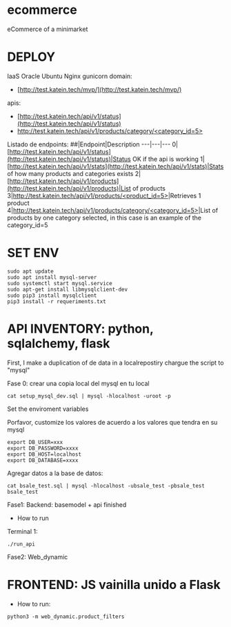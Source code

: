# ecommerce
eCommerce of a minimarket

# DEPLOY
IaaS Oracle
Ubuntu Nginx gunicorn
domain:
* [http://test.katein.tech/mvp/](http://test.katein.tech/mvp/)

apis:
* [http://test.katein.tech/api/v1/status](http://test.katein.tech/api/v1/status)
* [http://test.katein.tech/api/v1/products/category/<category_id=5>](http://test.katein.tech/api/v1/5)

Listado de endpoints:
##|Endpoint|Description
---|---|---
0|[http://test.katein.tech/api/v1/status](http://test.katein.tech/api/v1/status)|Status OK if the api is working
1|[http://test.katein.tech/api/v1/stats](http://test.katein.tech/api/v1/stats)|Stats of how many products and categories exists
2|[http://test.katein.tech/api/v1/products](http://test.katein.tech/api/v1/products)|List of products
3|[http://test.katein.tech/api/v1/products/<product_id=5>](http://test.katein.tech/api/v1/products/5)|Retrieves 1 product
4|[http://test.katein.tech/api/v1/products/category/<category_id=5>](http://test.katein.tech/api/v1/products/category/5)|List of products by one category selected, in this case is an example of the category_id=5

# SET ENV

```
sudo apt update
sudo apt install mysql-server
sudo systemctl start mysql.service
sudo apt-get install libmysqlclient-dev
sudo pip3 install mysqlclient
pip3 install -r requeriments.txt
```

# API INVENTORY: python, sqlalchemy, flask

First, I make a duplication of de data in a localrepostiry
chargue the script to "mysql"

Fase 0: crear una copia local del mysql en tu local

```
cat setup_mysql_dev.sql | mysql -hlocalhost -uroot -p
```
Set the enviroment variables

Porfavor, customize los valores de acuerdo a los valores que tendra en su mysql
```
export DB_USER=xxx
export DB_PASSWORD=xxxx
export DB_HOST=localhost
export DB_DATABASE=xxxx
```
Agregar datos a la base de datos:
```
cat bsale_test.sql | mysql -hlocalhost -ubsale_test -pbsale_test bsale_test
```

Fase1: Backend: basemodel + api finished
* How to run

Terminal 1:
```
./run_api
```

Fase2: Web_dynamic

# FRONTEND: JS vainilla unido a Flask

* How to run:
```
python3 -m web_dynamic.product_filters
```
